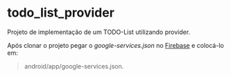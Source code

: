 # todo_list_provider

Projeto de implementação de um TODO-List utilizando provider.

Após clonar o projeto pegar o *google-services.json* no [Firebase](https://console.firebase.google.com/project/todo-list-provider-e846f/settings/general/android:com.github.rodrigoaustincascao.todo_list_provider) e colocá-lo em:

> android/app/google-services.json.